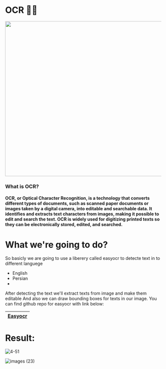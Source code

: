 # OCR 🎇🆗




<img src="https://github.com/0nE01/OCR/assets/127254729/ff015599-0b0d-4f82-ae52-eea41dd519e5" width="1100" height="500">

### What is OCR?



#### OCR, or Optical Character Recognition, is a technology that converts different types of documents, such as scanned paper documents or images taken by a digital camera, into editable and searchable data. It identifies and extracts text characters from images, making it possible to edit and search the text. OCR is widely used for digitizing printed texts so they can be electronically stored, edited, and searched.

# What we're going to do?

So basicly we are going to use a liberery called easyocr to detecte text in to different languege 
* English
* Persian
* 
After detecting the text we'll extract texts from image and make them editable
And also we can draw bounding boxes for texts in our image.
You can find github repo for easyocr with link below:

|[Easyocr](https://github.com/JaidedAI/EasyOCR?tab=readme-ov-file)|
|------|

# Result:

![4-51](https://github.com/0nE01/OCR/assets/127254729/2319205f-f557-42b2-aaf2-c06b33619565)

![images (23)](https://github.com/0nE01/OCR/assets/127254729/d778336b-97ba-4904-a74f-5e921406eef2)



